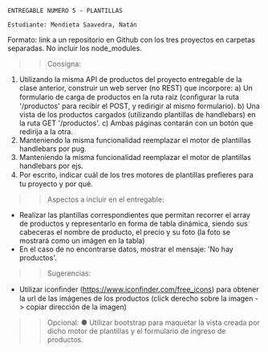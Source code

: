     
    ENTREGABLE NUMERO 5 - PLANTILLAS

    Estudiante: Mendieta Saavedra, Natán

Formato: link a un repositorio en Github con los tres proyectos en
carpetas separadas. No incluir los node_modules.

>> Consigna:
1) Utilizando la misma API de productos del proyecto entregable de la clase
anterior, construir un web server (no REST) que incorpore:
    a) Un formulario de carga de productos en la ruta raíz (conﬁgurar la ruta
    '/productos' para recibir el POST, y redirigir al mismo formulario).
    b) Una vista de los productos cargados (utilizando plantillas de
    handlebars) en la ruta GET '/productos'.
    c) Ambas páginas contarán con un botón que redirija a la otra.
2) Manteniendo la misma funcionalidad reemplazar el motor de plantillas
handlebars por pug.
3) Manteniendo la misma funcionalidad reemplazar el motor de plantillas
handlebars por ejs.
4) Por escrito, indicar cuál de los tres motores de plantillas preﬁeres para tu
proyecto y por qué.

>> Aspectos a incluir en el entregable:
- Realizar las plantillas correspondientes que permitan recorrer el array de productos y
representarlo en forma de tabla dinámica, siendo sus cabeceras el nombre de producto,
el precio y su foto (la foto se mostrará como un imágen en la tabla)
- En el caso de no encontrarse datos, mostrar el mensaje: 'No hay productos'.

>> Sugerencias:
- Utilizar iconﬁnder (https://www.iconﬁnder.com/free_icons) para obtener la url de las
imágenes de los productos (click derecho sobre la imagen -> copiar dirección de la
imagen)

>> Opcional:
● Utilizar bootstrap para maquetar la vista creada por dicho motor de plantillas y el
formulario de ingreso de productos.
